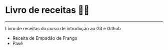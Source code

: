 
# Livro de receitas :man_cook:
---
Livro de receitas do curso de introdução ao Git e Github
 - Receita de Empadão de Frango
 - Pavê